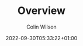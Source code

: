 ---
weight: 100
date: "2022-09-30T05:33:22+01:00"
draft: false
author: "Colin Wilson"
title: "Overview"
icon: "circle"
toc: true
description: "Start Your Cloud Security Journey here"
publishdate: "2022-09-30T05:33:22+01:00"
tags: ["Beginners"]
categories: [""]

twitter:
  card: "summary"
  site: "@sangamtwts"
  creator: "@sangamtwts"
  title: "Cloud Security RoadMap"
  description: "roadmap"
  image: ""
---
